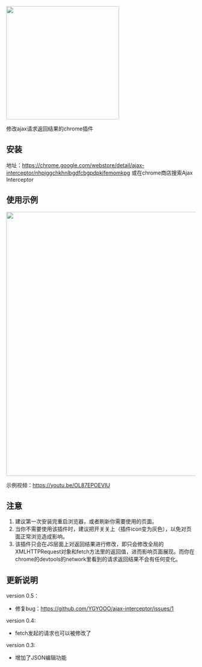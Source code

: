 <img src="https://github.com/YGYOOO/ajax-interceptor/raw/master/readmeImgs/icon.png" width="300">    

修改ajax请求返回结果的chrome插件   

## 安装
地址：https://chrome.google.com/webstore/detail/ajax-interceptor/nhpjggchkhnlbgdfcbgpdpkifemomkpg
或在chrome商店搜索Ajax Interceptor


## 使用示例
<img src="https://github.com/YGYOOO/ajax-interceptor/raw/master/readmeImgs/screenshot2.png" width="700"> 

示例视频：https://youtu.be/OL87EPOEVIU


## 注意
1. 建议第一次安装完重启浏览器，或者刷新你需要使用的页面。
2. 当你不需要使用该插件时，建议把开关关上（插件icon变为灰色），以免对页面正常浏览造成影响。
3. 该插件只会在JS层面上对返回结果进行修改，即只会修改全局的XMLHTTPRequest对象和fetch方法里的返回值，进而影响页面展现。而你在chrome的devtools的network里看到的请求返回结果不会有任何变化。


## 更新说明
version 0.5：
- 修复bug：https://github.com/YGYOOO/ajax-interceptor/issues/1

version 0.4:
- fetch发起的请求也可以被修改了

version 0.3:
- 增加了JSON编辑功能 
